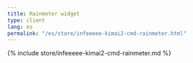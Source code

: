 ```yaml
---
title: Rainmeter widget
type: client
lang: es
permalink: "/es/store/infeeeee-kimai2-cmd-rainmeter.html"
---
```


{% include store/infeeeee-kimai2-cmd-rainmeter.md %}
